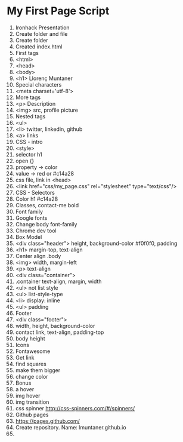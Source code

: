 # My First Page Script

1. Ironhack Presentation
2. Create folder and file
  1. Create folder
  2. Created index.html
3. First tags
  1. \<html>
  2. \<head>
  3. \<body>
  4. \<h1> Llorenç Muntaner
4. Special characters
  1. \<meta charset='utf-8'>
5. More tags
  1. \<p> Description
  2. \<img> src, profile picture
6. Nested tags
  3. \<ul>
  4. \<li> twitter, linkedin, github
  5. \<a> links
7. CSS - intro
  1. \<style>
  2. selector h1
  3. open {}
  4. property -> color
  5. value -> red or #c14a28
  2. css file, link in \<head>
  3. \<link href="css/my_page.css" rel="stylesheet" type="text/css"/>
8. CSS - Selectors
  1. Color h1 #c14a28
  2. Classes, contact-me bold
  3. Font family
  4. Google fonts
  5. Change body font-family
9. Chrome dev tool
  1. Box Model
  2. \<div class="header"> height, background-color #f0f0f0, padding
  3. \<h1> margin-top, text-align
10. Center align .body
  1. \<img> width, margin-left
  2. \<p> text-align
  3. \<div class="container">
  4. .container text-align, margin, width
11. \<ul> not list style
  1. \<ul> list-style-type
  2. \<li> display: inline
  3. \<ul> padding
12. Footer
  1. \<div class="footer">
  2. width, height, background-color
  3. contact link, text-align, padding-top
  4. body height
13. Icons
  1. Fontawesome
  2. Get link
  3. find squares
  4. make them bigger
  5. change color
14. Bonus
  1. a hover
  2. img hover
  3. img transition
  4. css spinner http://css-spinners.com/#/spinners/
15. Github pages
  1. https://pages.github.com/
  2. Create repository. Name: lmuntaner.github.io
  3. 